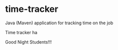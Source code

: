 # time-tracker
Java (Maven) application for tracking time on the job

Time tracker ha

Good Night Students!!!

